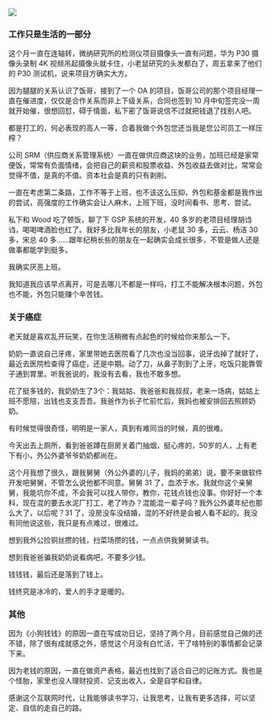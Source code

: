 ![](https://b3logfile.com/bing/20200310.jpg?imageView2/1/w/960/h/540/interlace/1/q/100)

### 工作只是生活的一部分

这个月一直在连轴转，微纳研究所的检测仪项目摄像头一直有问题，华为 P30 摄像头录制 4K 视频吊起摄像头就卡住，小老鼠研究的头发都白了，周五拿来了他们的 P30 测试机，说来项目方确实大方。

因为腿腿的关系认识了饭哥，接到了一个 OA 的项目，饭哥公司的那个项目经理一直在催进度，仅仅是合作关系而非上下级关系，合同也签到 10 月中旬签完没一周就开始催，很想回怼，碍于情面，私下密了饭哥说信不过就把钱退了找别人吧。

都是打工的，何必表现的高人一等，合着我做个外包您还当我是您公司员工一样压榨？

公司 SRM（供应商关系管理系统）一直在做供应商这块的业务，加班已经是家常便饭，常常有负面情绪，会把自己的薪资和股票收益、外包收益去做对比，常常会觉得不值，是真的不值。资本社会是真的只有剥削。

一直在考虑第二条路，工作不等于上班，也不该这么压抑，外包和基金都是我作出的尝试，高强度的工作确实会让人麻木，上班下班，没时间看书、思考、尝试。

私下和 Wood 吃了顿饭，聊了下 GSP 系统的开发，40 多岁的老项目经理胡诌诌，喝喝啤酒脸也红了。我好多比我年长的朋友，小老鼠 30 多，云云、杨洁 30 多，宋总 40 多......跟年纪稍长些的朋友在一起确实会成长很多，不管是做人还是做事都能学到挺多。

我确实厌恶上班。

我知道我应该早点离开，可是去哪儿不都是一样吗，打工不能解决根本问题，外包也不能，外包只能赚个辛苦钱。

### 关于癌症

老天就是喜欢乱开玩笑，在你生活稍微有点起色的时候给你来那么一下。

奶奶一直说自己牙疼，家里带她去医院看了几次也没当回事，说牙齿掉了就好了，最近去医院检查得了癌症，还是中期。动了刀，从鼻子割到了上牙，吃饭只能靠管子通到胃里。听我爸说的，我没有去看，我也不敢多想。

花了挺多钱的，我奶奶生了3个：我姑姑、我爸爸和我叔叔，老来一场病，姑姑上班不愿陪，出钱也支支吾吾。我爸作为长子忙前忙后，我妈也被安排回去照顾奶奶。

有时候觉得很奇怪，明明是一家人，真到有难同当的时候，真的很难。

今天出去上厕所，看到爸爸蹲在厨房关着门抽烟，挺心疼的，50岁的人，上有老下有小，外公外婆爷爷奶奶都尚在。

这个月我想了很久，跟我舅舅（外公外婆的儿子，我妈的弟弟）说，要不来做软件开发吧舅舅，不管怎么说他都不同意。舅舅 31 了，血浓于水，我就你这个亲舅舅，我能坑你不成，不会我可以找人带你，教你，花钱点钱也没事。你好好一个本科，现在混的要去水泥厂打工，老了咋办？混能混一辈子吗？我外公外婆年纪也那么大了，以后呢？31 了，没房没车没结婚，混的不好终是会被人看不起的。我没有同他说这些，我只是有点难过，很难过。

想到我外公捡铜丝攒的钱，扫菜场攒的钱，一点点供我舅舅读书。

想到我爸爸骗我奶奶说看病吧，不要多少钱。

钱钱钱，最后还是落到了钱上。

钱终究是冰冷的，爱人的手才是暖的。

### 其他

因为《小狗钱钱》的原因一直在写成功日记，坚持了两个月，目前感觉自己做的还不错，除了很有成就感之外，感觉这个月没有白忙活，干了啥特别的事情都会记录下来。

因为老钱的原因，一直在做资产表格，最近也找到了适合自己的记账方式。我也是个怪胎，家里也没人理财投资、记支出收入，全是自学和自律。

感谢这个互联网时代，让我能够读书学习，让我思考，让我有更多选择，可以坚定、自信的走自己的路。